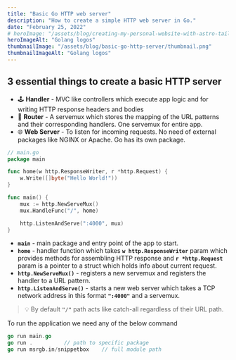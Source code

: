 ```yaml
---
title: "Basic Go HTTP web server"
description: "How to create a simple HTTP web server in Go."
date: "February 25, 2022"
# heroImage: "/assets/blog/creating-my-personal-website-with-astro-tailwindcss-and-nx/hero.png"
heroImageAlt: "Golang logos"
thumbnailImage: "/assets/blog/basic-go-http-server/thumbnail.png"
thumbnailImageAlt: "Golang logos"
---
```


## 3 essential things to create a basic HTTP server

- 🕹️ **Handler** - MVC like controllers which execute app logic and for writing HTTP response headers and bodies
- 🚩 **Router** - A servemux which stores the mapping of the URL patterns and their corresponding handlers. One servemux for entire app.
- 🌐 **Web Server** - To listen for incoming requests. No need of external packages like NGINX or Apache. Go has its own package.

```go
// main.go
package main

func home(w http.ResponseWriter, r *http.Request) {
	w.Write([]byte("Hello World!"))
}

func main() {
	mux := http.NewServeMux()
	mux.HandleFunc("/", home)

	http.ListenAndServe(":4000", mux)
}
```

- **`main`** - main package and entry point of the app to start.
- **`home`** - handler function which takes **`w http.ResponseWriter`** param which provides methods for assembling HTTP response and **`r *http.Request`** param is a pointer to a struct which holds info about current request.
- **`http.NewServeMux()`** - registers a new servemux and registers the handler to a URL pattern.
- **`http.ListenAndServe()`** - starts a new web server which takes a TCP network address in this format **`":4000"`** and a servemux.

> 💡 By default **`"/"`** path acts like catch-all regardless of their URL path.

To run the application we need any of the below command

```go
go run main.go
go run .          // path to specific package
go run msrgb.in/snippetbox    // full module path
```
